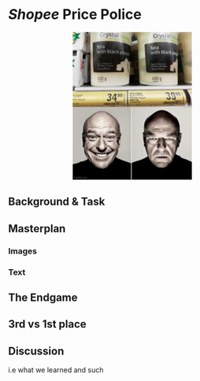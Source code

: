 
# *Shopee* **Price Police**

<div style="text-align:center"><img src="blog_meme.jpg" alt="meme" class="center" height="300"></div>

## Background & Task

## Masterplan

### Images

### Text

## The Endgame

## 3rd vs 1st place

## Discussion

i.e what we learned and such
